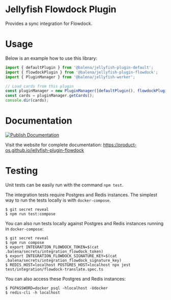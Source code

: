 # Jellyfish Flowdock Plugin

Provides a sync integration for Flowdock.

# Usage

Below is an example how to use this library:

```js
import { defaultPlugin } from '@balena/jellyfish-plugin-default';
import { flowdockPlugin } from '@balena/jellyfish-plugin-flowdock';
import { PluginManager } from '@balena/jellyfish-worker';

// Load cards from this plugin
const pluginManager = new PluginManager([defaultPlugin(), flowdockPlugin()]);
const cards = pluginManager.getCards();
console.dir(cards);
```

# Documentation

[![Publish Documentation](https://github.com/product-os/jellyfish-plugin-flowdock/actions/workflows/publish-docs.yml/badge.svg)](https://github.com/product-os/jellyfish-plugin-flowdock/actions/workflows/publish-docs.yml)

Visit the website for complete documentation: https://product-os.github.io/jellyfish-plugin-flowdock

# Testing

Unit tests can be easily run with the command `npm test`.

The integration tests require Postgres and Redis instances. The simplest way to run the tests locally is with `docker-compose`.

```
$ git secret reveal
$ npm run test:compose
```

You can also run tests locally against Postgres and Redis instances running in `docker-compose`:
```
$ git secret reveal
$ npm run compose
$ export INTEGRATION_FLOWDOCK_TOKEN=$(cat .balena/secrets/integration_flowdock_token)
$ export INTEGRATION_FLOWDOCK_SIGNATURE_KEY=$(cat .balena/secrets/integration_flowdock_signature_key)
$ REDIS_HOST=localhost POSTGRES_HOST=localhost npx jest test/integration/flowdock-translate.spec.ts
```

You can also access these Postgres and Redis instances:
```
$ PGPASSWORD=docker psql -hlocalhost -Udocker
$ redis-cli -h localhost
```
